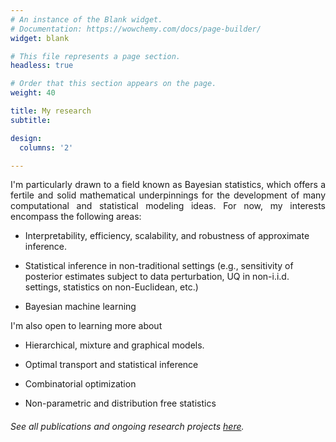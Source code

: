 ```yaml
---
# An instance of the Blank widget.
# Documentation: https://wowchemy.com/docs/page-builder/
widget: blank

# This file represents a page section.
headless: true

# Order that this section appears on the page.
weight: 40

title: My research
subtitle:

design:
  columns: '2'

---
```


<div style='text-align: justify'>
I'm particularly drawn to a field known as Bayesian statistics, which offers a fertile and solid mathematical underpinnings for the development of many computational and statistical modeling ideas. For now,  my interests encompass the following areas:
</div>

* Interpretability, efficiency, scalability, and robustness of approximate inference.

* Statistical inference in non-traditional settings (e.g., sensitivity of posterior estimates subject to data perturbation, UQ in non-i.i.d. settings, statistics on non-Euclidean, etc.)

* Bayesian machine learning

I'm also open to learning more about 

* Hierarchical, mixture and graphical models.

* Optimal transport and statistical inference

* Combinatorial optimization

* Non-parametric and distribution free statistics

###### See all publications and ongoing research projects [here](./publications/).